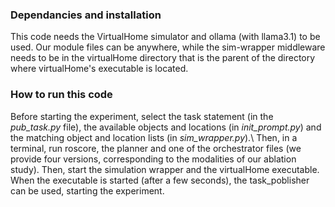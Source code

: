 ### Dependancies and installation
This code needs the VirtualHome simulator and ollama (with llama3.1) to be used. Our module files can be anywhere, while the sim-wrapper middleware needs to be in the virtualHome directory that is the parent of the directory where virtualHome's executable is located.

### How to run this code
Before starting the experiment, select the task statement (in the _pub\_task.py_ file), the available objects and locations (in _init\_prompt.py_) and the matching object and location lists (in _sim\_wrapper.py_).\\
Then, in a terminal, run roscore, the planner and one of the orchestrator files (we provide four versions, corresponding to the modalities of our ablation study). Then, start the simulation wrapper and the virtualHome executable. When the executable is started (after a few seconds), the task_poblisher can be used, starting the experiment.
